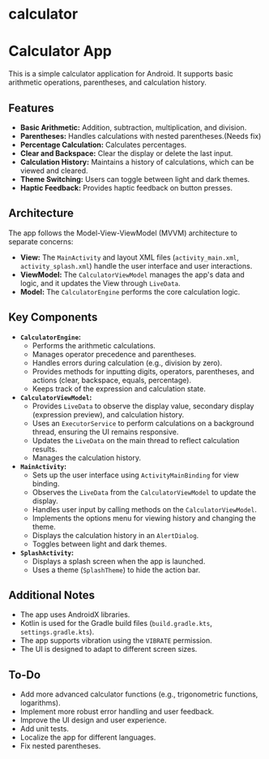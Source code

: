 # calculator
# Calculator App

This is a simple calculator application for Android. It supports basic arithmetic operations, parentheses, and calculation history.

## Features

* **Basic Arithmetic:** Addition, subtraction, multiplication, and division.
* **Parentheses:** Handles calculations with nested parentheses.(Needs fix)
* **Percentage Calculation:** Calculates percentages.
* **Clear and Backspace:** Clear the display or delete the last input.
* **Calculation History:** Maintains a history of calculations, which can be viewed and cleared.
* **Theme Switching:** Users can toggle between light and dark themes.
* **Haptic Feedback:** Provides haptic feedback on button presses.

## Architecture

The app follows the Model-View-ViewModel (MVVM) architecture to separate concerns:

* **View:** The `MainActivity` and layout XML files (`activity_main.xml`, `activity_splash.xml`) handle the user interface and user interactions.
* **ViewModel:** The `CalculatorViewModel` manages the app's data and logic, and it updates the View through `LiveData`.
* **Model:** The `CalculatorEngine` performs the core calculation logic.

## Key Components

* **`CalculatorEngine`:**
    * Performs the arithmetic calculations.
    * Manages operator precedence and parentheses.
    * Handles errors during calculation (e.g., division by zero).
    * Provides methods for inputting digits, operators, parentheses, and actions (clear, backspace, equals, percentage).
    * Keeps track of the expression and calculation state.
* **`CalculatorViewModel`:**
    * Provides `LiveData` to observe the display value, secondary display (expression preview), and calculation history.
    * Uses an `ExecutorService` to perform calculations on a background thread, ensuring the UI remains responsive.
    * Updates the `LiveData` on the main thread to reflect calculation results.
    * Manages the calculation history.
* **`MainActivity`:**
    * Sets up the user interface using `ActivityMainBinding` for view binding.
    * Observes the `LiveData` from the `CalculatorViewModel` to update the display.
    * Handles user input by calling methods on the `CalculatorViewModel`.
    * Implements the options menu for viewing history and changing the theme.
    * Displays the calculation history in an `AlertDialog`.
    * Toggles between light and dark themes.
* **`SplashActivity`:**
    * Displays a splash screen when the app is launched.
    * Uses a theme (`SplashTheme`) to hide the action bar.

##  Additional Notes

* The app uses AndroidX libraries.
* Kotlin is used for the Gradle build files (`build.gradle.kts`, `settings.gradle.kts`).
* The app supports vibration using the `VIBRATE` permission.
* The UI is designed to adapt to different screen sizes.

##  To-Do

* Add more advanced calculator functions (e.g., trigonometric functions, logarithms).
* Implement more robust error handling and user feedback.
* Improve the UI design and user experience.
* Add unit tests.
* Localize the app for different languages.
* Fix nested parentheses.
